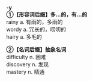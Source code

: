 **-y**  
**①【形容词后缀】多…的，有…的**  
rainy a. 有雨的，多雨的  
wordy a. 冗长的，唠叨的  
hairy a. 多毛的  

**②【名词后缀】抽象名词**   
difficulty n. 困难  
discovery n. 发现  
mastery n. 精通